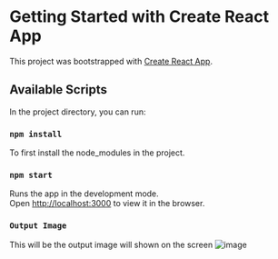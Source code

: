 # Getting Started with Create React App

This project was bootstrapped with [Create React App](https://github.com/facebook/create-react-app).

## Available Scripts

In the project directory, you can run:

### `npm install`

To first install the node_modules in the project.

### `npm start`

Runs the app in the development mode.\
Open [http://localhost:3000](http://localhost:3000) to view it in the browser.

### `Output Image`

This will be the output image will shown on the screen
![image](https://i.postimg.cc/pLsBXGfv/Output-Proof.png)